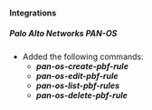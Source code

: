                                               
#### Integrations
##### Palo Alto Networks PAN-OS
- Added the following commands:
    - ***pan-os-create-pbf-rule***
    - ***pan-os-edit-pbf-rule***
    - ***pan-os-list-pbf-rules***
    - ***pan-os-delete-pbf-rule***